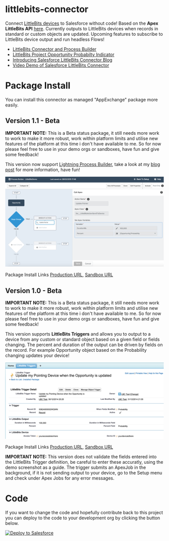 littlebits-connector
====================

Connect [LittleBits devices](http://littlebits.cc/cloud) to Salesforce without code! Based on the **Apex LittleBits API** [here](https://github.com/afawcett/apex-littlebitsapi). Currently outputs to LittleBits devices when records in standard or custom objects are updated. Upcoming features to subscribe to LittleBits device output and run headless Flows!

- [LittleBits Connector and Process Builder](http://andyinthecloud.com/2015/01/31/controlling-internet-devices-via-lightning-process-builder/)
- [LittleBits Project Opportunity Probabilty Indicator](http://littlebits.cc/projects/salesforce-littlebits-connector-opportunity-probability-indicator)
- [Introducing Salesforce LittleBits Connector Blog](http://andyinthecloud.com/2015/01/02/introducing-the-littlebits-connector-for-salesforce/)
- [Video Demo of Salesforce LittleBits Connector](https://www.youtube.com/watch?v=wFlkhZk6Yo8&feature=youtu.be)

Package Install
===============

You can install this connector as managed "AppExchange" package more easily.

Version 1.1 - Beta
------------------

**IMPORTANT NOTE:** This is a Beta status package, it still needs more work to work to make it more robust, work within platform limits and utilise new features of the platform at this time i don't have available to me. So for now please feel free to use in your demo orgs or sandboxes, have fun and give some feedback!

This version now support [Lightning Process Builder](https://help.salesforce.com/HTViewHelpDoc?id=process_overview.htm), take a look at my [blog post](http://andyinthecloud.com/2015/01/31/controlling-internet-devices-via-lightning-process-builder/) for more information, have fun!

![LittleBitsProcessBuilder](https://raw.githubusercontent.com/afawcett/littlebits-connector/master/images/LittleBitsProcessBuilder.png)

Package Install Links [Production URL](https://login.salesforce.com/packaging/installPackage.apexp?p0=04t240000004tdG), [Sandbox URL](https://test.salesforce.com/packaging/installPackage.apexp?p0=04t240000004tdG)

Version 1.0 - Beta
------------------

**IMPORTANT NOTE:** This is a Beta status package, it still needs more work to work to make it more robust, work within platform limits and utilise new features of the platform at this time i don't have available to me. So for now please feel free to use in your demo orgs or sandboxes, have fun and give some feedback!

This version supports **LittleBits Triggers** and allows you to output to a device from any custom or standard object based on a given field or fields changing. The percent and duration of the output can be driven by fields on the record. For example Opportunity object based on the Probability changing updates your device!

![LittleBitsTrigger](https://raw.githubusercontent.com/afawcett/littlebits-connector/master/images/LittleBitsTrigger.png)

Package Install Links [Production URL](https://login.salesforce.com/packaging/installPackage.apexp?p0=04t240000004kmO), [Sandbox URL](https://test.salesforce.com/packaging/installPackage.apexp?p0=04t240000004kmO)

**IMPORTANT NOTE:** This version does not validate the fields entered into the LittleBits Trigger definition, be careful to enter these accuratly, using the demo screenshot as a guide. The trigger submits an ApexJob in the background, if it is not sending output to your device, go to the Setup menu and check under Apex Jobs for any error messages.

Code
====

If you want to change the code and hopefully contribute back to this project you can deploy to the code to your development org by clicking the button below.

<a href="https://githubsfdeploy.herokuapp.com?owner=afawcett&repo=littlebits-connector">
  <img alt="Deploy to Salesforce"
       src="https://raw.githubusercontent.com/afawcett/githubsfdeploy/master/src/main/webapp/resources/img/deploy.png">
</a>
